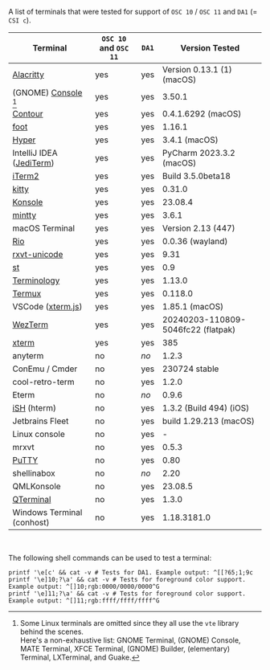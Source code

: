A list of terminals that were tested for support of `OSC 10` / `OSC 11` and `DA1` (= `CSI c`).

| Terminal                   | `OSC 10` and `OSC 11` | `DA1` | Version Tested                     |
|----------------------------|-----------------------|-------|------------------------------------|
| [Alacritty]                | yes                   | yes   | Version 0.13.1 (1) (macOS)         |
| (GNOME) [Console] [^1]     | yes                   | yes   | 3.50.1                             |
| [Contour]                  | yes                   | yes   | 0.4.1.6292 (macOS)                 |
| [foot]                     | yes                   | yes   | 1.16.1                             |
| [Hyper]                    | yes                   | yes   | 3.4.1 (macOS)                      |
| IntelliJ IDEA ([JediTerm]) | yes                   | yes   | PyCharm 2023.3.2 (macOS)           |
| [iTerm2]                   | yes                   | yes   | Build 3.5.0beta18                  |
| [kitty]                    | yes                   | yes   | 0.31.0                             |
| [Konsole]                  | yes                   | yes   | 23.08.4                            |
| [mintty]                   | yes                   | yes   | 3.6.1                              |
| macOS Terminal             | yes                   | yes   | Version 2.13 (447)                 |
| [Rio]                      | yes                   | yes   | 0.0.36 (wayland)                   |
| [rxvt-unicode]             | yes                   | yes   | 9.31                               |
| [st]                       | yes                   | yes   | 0.9                                |
| [Terminology]              | yes                   | yes   | 1.13.0                             |
| [Termux]                   | yes                   | yes   | 0.118.0                            |
| VSCode ([xterm.js])        | yes                   | yes   | 1.85.1 (macOS)                     |
| [WezTerm]                  | yes                   | yes   | 20240203-110809-5046fc22 (flatpak) |
| [xterm]                    | yes                   | yes   | 385                                |
| anyterm                    | no                    | *no*  | 1.2.3                              |
| ConEmu / Cmder             | no                    | yes   | 230724 stable                      |
| cool-retro-term            | no                    | yes   | 1.2.0                              |
| Eterm                      | no                    | *no*  | 0.9.6                              |
| [iSH] (hterm)              | no                    | yes   | 1.3.2 (Build 494) (iOS)            |
| Jetbrains Fleet            | no                    | yes   | build 1.29.213 (macOS)             |
| Linux console              | no                    | yes   | -                                  |
| mrxvt                      | no                    | yes   | 0.5.3                              |
| [PuTTY]                    | no                    | yes   | 0.80                               |
| shellinabox                | no                    | *no*  | 2.20                               |
| QMLKonsole                 | no                    | yes   | 23.08.5                            |
| [QTerminal]                | no                    | yes   | 1.3.0                              |
| Windows Terminal (conhost) | no                    | yes   | 1.18.3181.0                        |

<br>

[^1]: Some Linux terminals are omitted since they all use the `vte` library behind the scenes. \
      Here's a non-exhaustive list: GNOME Terminal, (GNOME) Console, MATE Terminal, XFCE Terminal, (GNOME) Builder, (elementary) Terminal, LXTerminal, and Guake.


The following shell commands can be used to test a terminal:
```shell
printf '\e[c' && cat -v # Tests for DA1. Example output: ^[[?65;1;9c
printf '\e]10;?\a' && cat -v # Tests for foreground color support. Example output: ^[]10;rgb:0000/0000/0000^G
printf '\e]11;?\a' && cat -v # Tests for foreground color support. Example output: ^[]11;rgb:ffff/ffff/ffff^G
```

[Alacritty]: https://alacritty.org/
[anyterm]: https://anyterm.org/
[Console]: https://apps.gnome.org/en-GB/Console/
[Contour]: https://contour-terminal.org/
[cool-retro-term]: https://github.com/Swordfish90/cool-retro-term
[foot]: https://codeberg.org/dnkl/foot
[Hyper]: https://hyper.is/
[iSH]: https://ish.app/
[iTerm2]: https://iterm2.com/
[JediTerm]: https://github.com/JetBrains/jediterm
[kitty]: https://sw.kovidgoyal.net/kitty/
[Konsole]: https://konsole.kde.org/
[mintty]: https://mintty.github.io/
[PuTTY]: https://www.chiark.greenend.org.uk/~sgtatham/putty/
[QTerminal]: https://github.com/lxqt/qterminal
[Rio Terminal]: https://raphamorim.io/rio/
[Rio]: https://raphamorim.io/rio/
[rxvt-unicode]: http://software.schmorp.de/pkg/rxvt-unicode.html
[shellinabox]: https://github.com/shellinabox/shellinabox
[st]: https://st.suckless.org/
[Terminology]: http://www.enlightenment.org/
[Termux]: https://termux.dev/en/
[WezTerm]: https://wezfurlong.org/wezterm/
[xterm.js]: https://xtermjs.org/
[xterm]: https://invisible-island.net/xterm/
